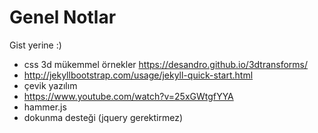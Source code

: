 # Genel Notlar

Gist yerine :)

* css 3d mükemmel örnekler https://desandro.github.io/3dtransforms/
* http://jekyllbootstrap.com/usage/jekyll-quick-start.html
* çevik yazılım
 * https://www.youtube.com/watch?v=25xGWtgfYYA
* hammer.js
 * dokunma desteği (jquery gerektirmez)
